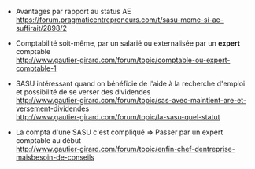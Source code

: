 * Avantages par rapport au status AE  
  https://forum.pragmaticentrepreneurs.com/t/sasu-meme-si-ae-suffirait/2898/2
  
* Comptabilité soit-même, par un salarié ou externalisée par un **expert** comptable  
  http://www.gautier-girard.com/forum/topic/comptable-ou-expert-comptable-1

* SASU intéressant quand on bénéficie de l'aide à la recherche d'emploi et possibilité de se verser des dividendes  
  http://www.gautier-girard.com/forum/topic/sas-avec-maintient-are-et-versement-dividendes  
  http://www.gautier-girard.com/forum/topic/la-sasu-quel-statut
  
* La compta d'une SASU c'est compliqué => Passer par un expert comptable au début  
  http://www.gautier-girard.com/forum/topic/enfin-chef-dentreprise-maisbesoin-de-conseils
